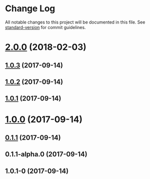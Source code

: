# Change Log

All notable changes to this project will be documented in this file. See [standard-version](https://github.com/conventional-changelog/standard-version) for commit guidelines.

<a name="2.0.0"></a>
# [2.0.0](https://github.com/ssilve1989/react-redux-dialog/compare/v1.0.3...v2.0.0) (2018-02-03)



<a name="1.0.3"></a>
## [1.0.3](https://github.com/ssilve1989/react-redux-dialog/compare/v1.0.2...v1.0.3) (2017-09-14)



<a name="1.0.2"></a>
## [1.0.2](https://github.com/ssilve1989/react-redux-dialog/compare/v1.0.1...v1.0.2) (2017-09-14)



<a name="1.0.1"></a>
## [1.0.1](https://github.com/ssilve1989/react-redux-dialog/compare/v1.0.0...v1.0.1) (2017-09-14)



<a name="1.0.0"></a>
# [1.0.0](https://github.com/ssilve1989/react-redux-dialog/compare/v0.1.1...v1.0.0) (2017-09-14)



<a name="0.1.1"></a>
## [0.1.1](https://github.com/ssilve1989/react-redux-dialog/compare/v0.1.1-alpha.0...v0.1.1) (2017-09-14)



<a name="0.1.1-alpha.0"></a>
## 0.1.1-alpha.0 (2017-09-14)



<a name="1.0.1-0"></a>
## 1.0.1-0 (2017-09-14)
